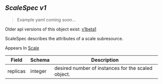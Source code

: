 ## *ScaleSpec v1*

> Example yaml coming soon...

<aside class="notice">Older api versions of this object exist: <a href="#scalespec-v1beta1">v1beta1</a> </aside>

ScaleSpec describes the attributes of a scale subresource.

<aside class="notice">
Appears In  <a href="#scale-v1">Scale</a> </aside>

Field        | Schema     | Description
------------ | ---------- | -----------
replicas | integer | desired number of instances for the scaled object.


